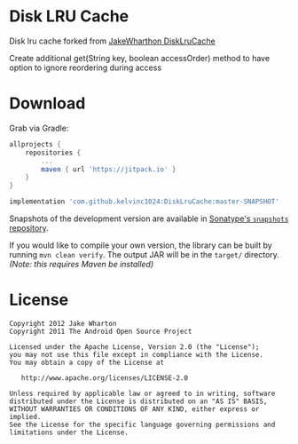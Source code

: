 Disk LRU Cache
==============
Disk lru cache forked from [JakeWharthon DiskLruCache][jakeLru]</br>

Create additional get(String key, boolean accessOrder) method to have option to ignore reordering during access

Download
========

Grab via Gradle:
```groovy
allprojects {
    repositories {
        ...
        maven { url 'https://jitpack.io' }
    }
}

implementation 'com.github.kelvinc1024:DiskLruCache:master-SNAPSHOT'


```

Snapshots of the development version are available in [Sonatype's `snapshots` repository][snap].

If you would like to compile your own version, the library can be built by
running `mvn clean verify`. The output JAR will be in the `target/` directory.
*(Note: this requires Maven be installed)*



License
=======

    Copyright 2012 Jake Wharton
    Copyright 2011 The Android Open Source Project

    Licensed under the Apache License, Version 2.0 (the "License");
    you may not use this file except in compliance with the License.
    You may obtain a copy of the License at

       http://www.apache.org/licenses/LICENSE-2.0

    Unless required by applicable law or agreed to in writing, software
    distributed under the License is distributed on an "AS IS" BASIS,
    WITHOUT WARRANTIES OR CONDITIONS OF ANY KIND, either express or implied.
    See the License for the specific language governing permissions and
    limitations under the License.



 [jar]: https://search.maven.org/remote_content?g=com.jakewharton&a=disklrucache&v=LATEST
 [snap]: https://oss.sonatype.org/content/repositories/snapshots/
 [jakeLru]: https://github.com/JakeWharton/DiskLruCache